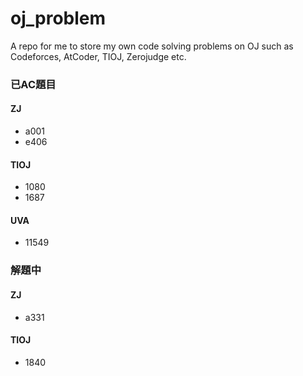 # oj_problem
A repo for me to store my own code solving problems on OJ such as Codeforces, AtCoder, TIOJ, Zerojudge etc. 

### 已AC題目

#### ZJ

- a001
- e406

#### TIOJ

- 1080
- 1687

#### UVA

- 11549

### 解題中

#### ZJ

- a331

#### TIOJ

- 1840

